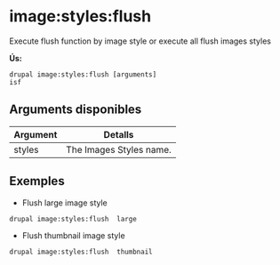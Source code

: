 # image:styles:flush
Execute flush function by image style or execute all flush images styles

**Ús:**
```
drupal image:styles:flush [arguments]
isf
```

## Arguments disponibles
Argument | Detalls
---------|-------------
styles | The Images Styles name.

## Exemples
* Flush large image style
```
drupal image:styles:flush  large
```
* Flush thumbnail image style
```
drupal image:styles:flush  thumbnail
```
